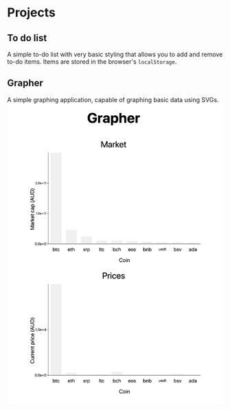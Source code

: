 # Projects

## To do list
A simple to-do list with very basic styling that allows you to add and remove to-do items. Items are stored in the browser's `localStorage`.

## Grapher
A simple graphing application, capable of graphing basic data using SVGs.
![Grapher example](./grapher/grapher.png)